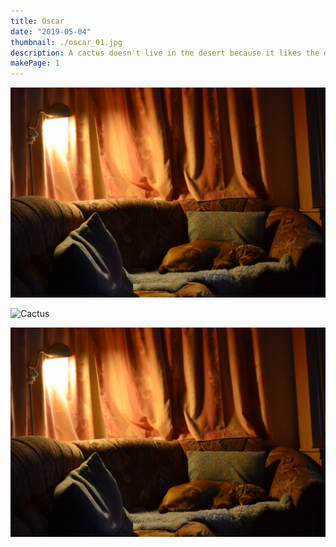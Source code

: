 ```yaml
---
title: Oscar
date: "2019-05-04"
thumbnail: ./oscar_01.jpg
description: A cactus doesn't live in the desert because it likes the desert; it lives there because the desert hasn't killed it yet.
makePage: 1
---
```


![Cactus](./oscar_02.jpg)

![Cactus](./oscar_03.jpg)

![Cactus](./oscar_04.jpg)
